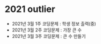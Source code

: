 # 2021 outlier

* 2021년 3월 1주 코딩문제 : 학생 정보 출력(중)
* 2021년 3월 2주 코딩문제 : 가장 큰 수 
* 2021년 3월 3주 코딩문제 : 큰 수 만들기
